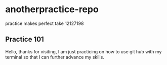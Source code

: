 # anotherpractice-repo
practice makes perfect take 12127198

## Practice 101
Hello, thanks for visiting, I am just practicing on how to use git hub with my terminal so that I can further advance my skills.